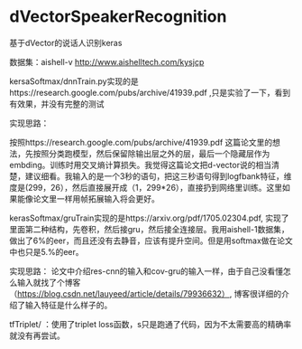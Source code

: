 # dVectorSpeakerRecognition
基于dVector的说话人识别keras


  
  
数据集：aishell-v http://www.aishelltech.com/kysjcp

kersaSoftmax/dnnTrain.py实现的是https://research.google.com/pubs/archive/41939.pdf ,只是实验了一下，看到有效果，并没有完整的测试

实现思路：

  按照https://research.google.com/pubs/archive/41939.pdf 这篇论文里的想法，先按照分类跑模型，然后保留除输出层之外的层，最后一个隐藏层作为embding。训练时用交叉熵计算损失。我觉得这篇论文把d-vector说的相当清楚，建议细看。我输入的是一个3秒的语句，把这三秒语句得到logfbank特征，维度是(299，26），然后直接展开成（1，299*26），直接扔到网络里训练。这里如果能像论文里一样用帧拓展输入将会更好。
  
kerasSoftmax/gruTrain实现的是https://arxiv.org/pdf/1705.02304.pdf, 实现了里面第二种结构，先卷积，然后接gru，然后接全连接层。我用aishell-1数据集，做出了6%的eer，而且还没有去静音，应该有提升空间。但是用softmax做在论文中也只是5.%的eer。

实现思路：
  论文中介绍res-cnn的输入和cov-gru的输入一样，由于自己没看懂怎么输入就找了个博客（https://blog.csdn.net/lauyeed/article/details/79936632）,  博客很详细的介绍了输入特征是什么样子的。
  
tfTriplet/ ：使用了triplet loss函数，s只是跑通了代码，因为不太需要高的精确率就没有再尝试。

